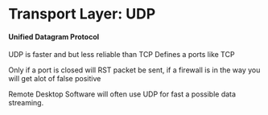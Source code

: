 #  Transport Layer: UDP

#### Unified Datagram Protocol

UDP is faster and but less reliable than TCP
Defines a ports like TCP

Only if a port is closed will RST packet be sent, if a firewall is in the way you will get alot of false positive

Remote Desktop Software will often use UDP for fast a possible data streaming.